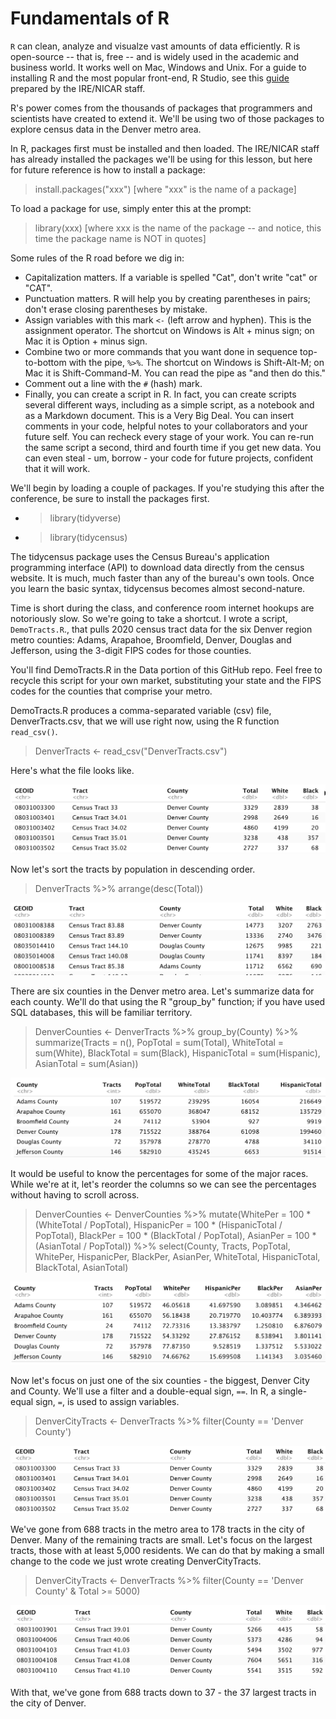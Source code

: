 # Fundamentals of R

<code>R</code> can clean, analyze and visualze vast amounts of data efficiently. R is open-source -- that is, free -- and is widely used in the academic and business world. It works well on Mac, Windows and Unix. For a guide to installing R and the most popular front-end, R Studio, see this [guide](https://bit.ly/ire-install-r) prepared by the IRE/NICAR staff.

R's power comes from the thousands of packages that programmers and scientists have created to extend it. We'll be using two of those packages to explore census data in the Denver metro area.

In R, packages first must be installed and then loaded. The IRE/NICAR staff has already installed the packages we'll be using for this lesson, but here for future reference is how to install a package:

> install.packages("xxx")  [where "xxx" is the name of a package]

To load a package for use, simply enter this at the prompt:

> library(xxx) [where xxx is the name of the package -- and notice, this time the package name is NOT in quotes]

Some rules of the R road before we dig in:

* Capitalization matters. If a variable is spelled "Cat", don't write "cat" or "CAT". 
* Punctuation matters. R will help you by creating parentheses in pairs; don't erase closing parentheses by mistake.
* Assign variables with this mark <code><-</code> (left arrow and hyphen). This is the assignment operator. The shortcut on Windows is Alt + minus sign; on Mac it is Option + minus sign.
* Combine two or more commands that you want done in sequence top-to-bottom with the pipe, <code>%>%</code>. The shortcut on Windows is Shift-Alt-M; on Mac it is Shift-Command-M. You can read the pipe as "and then do this." 
* Comment out a line with the <code>#</code> (hash) mark.
* Finally, you can create a script in R. In fact, you can create scripts several different ways, including as a simple script, as a notebook and as a Markdown document. This is a Very Big Deal. You can insert comments in your code, helpful notes to your collaborators and your future self. You can recheck every stage of your work. You can re-run the same script a second, third and fourth time if you get new data. You can even steal - um, borrow - your code for future projects, confident that it will work. 

We'll begin by loading a couple of packages. If you're studying this after the conference, be sure to install the packages first.
  
  * > library(tidyverse)
  * > library(tidycensus)
  
The tidycensus package uses the Census Bureau's application programming interface (API) to download data directly from the census website. It is much, much faster than any of the bureau's own tools. Once you learn the basic syntax, tidycensus becomes almost second-nature.  
  
Time is short during the class, and conference room internet hookups are notoriously slow. So we're going to take a shortcut. I wrote a script, <code>DemoTracts.R</code>., that pulls 2020 census tract data for the six Denver region metro counties: Adams, Arapahoe, Broomfield, Denver, Douglas and Jefferson, using the 3-digit FIPS codes for those counties. 
  
You'll find DemoTracts.R in the Data portion of this GitHub repo. Feel free to recycle this script for your own market, substituting your state and the FIPS codes for the counties that comprise your metro.
  
DemoTracts.R produces a comma-separated variable (csv) file, DenverTracts.csv, that we will use right now, using the R function <code>read_csv()</code>.
  
> DenverTracts <- read_csv("DenverTracts.csv")
  
Here's what the file looks like.
  
![](https://github.com/roncampbell/IRE22/blob/images/DTracts2a.png?raw=true)

Now let's sort the tracts by population in descending order. 
  
> DenverTracts %>%
  arrange(desc(Total))</code>
  
![](https://github.com/roncampbell/IRE22/blob/images/DTracts2b.png?raw=true)
  
There are six counties in the Denver metro area. Let's summarize data for each county. We'll do that using the R "group_by" function; if you have used  SQL databases, this will be familiar territory.
  
> DenverCounties <- DenverTracts %>% 
  group_by(County) %>%
  summarize(Tracts = n(),
            PopTotal = sum(Total),
            WhiteTotal = sum(White),
            BlackTotal = sum(Black),
            HispanicTotal = sum(Hispanic),
            AsianTotal = sum(Asian))
 
![](https://github.com/roncampbell/IRE22/blob/images/DTracts5.png?raw=true)

  
It would be useful to know the percentages for some of the major races. While we're at it, let's reorder the columns so we can see the percentages without having to scroll across.
  
> DenverCounties <- DenverCounties %>%
  mutate(WhitePer = 100 * (WhiteTotal / PopTotal),
         HispanicPer = 100 * (HispanicTotal / PopTotal),
         BlackPer = 100 * (BlackTotal / PopTotal),
         AsianPer = 100 * (AsianTotal / PopTotal)) %>%
  select(County, Tracts, PopTotal, WhitePer, HispanicPer, BlackPer, AsianPer, WhiteTotal, HispanicTotal, BlackTotal, AsianTotal)

![](https://github.com/roncampbell/IRE22/blob/images/DTracts6.png?raw=true)  
  
Now let's focus on just one of the six counties - the biggest, Denver City and County. We'll use a filter and a double-equal sign, <code>==</code>. In R, a single-equal sign, <code>=</code>, is used to assign variables. 
  
> DenverCityTracts <- DenverTracts %>%
  filter(County == 'Denver County')
  
![](https://github.com/roncampbell/IRE22/blob/images/DTracts4b.png?raw=true)
 
We've gone from 688 tracts in the metro area to 178 tracts in the city of Denver. Many of the remaining tracts are small. Let's focus on the largest tracts, those with at least 5,000 residents. We can do that by making a small change to the code we just wrote creating DenverCityTracts.
  
> DenverCityTracts <- DenverTracts %>%
  filter(County == 'Denver County' & Total >= 5000)
  
![](https://github.com/roncampbell/IRE22/blob/images/DTracts4c.png?raw=true)
 
With that, we've gone from 688 tracts down to 37 - the 37 largest tracts in the city of Denver.

